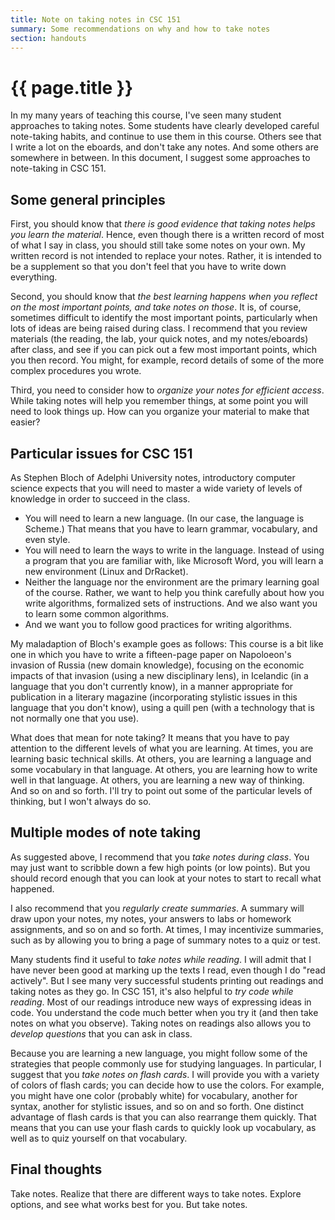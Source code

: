 ```yaml
---
title: Note on taking notes in CSC 151
summary: Some recommendations on why and how to take notes
section: handouts
---
```

# {{ page.title }}

In my many years of teaching this course, I've seen many student
approaches to taking notes.  Some students have clearly developed
careful note-taking habits, and continue to use them in this course.
Others see that I write a lot on the eboards, and don't take any notes.
And some others are somewhere in between.  In this document, I suggest
some approaches to note-taking in CSC 151.

Some general principles
-----------------------

First, you should know that *there is good evidence that taking notes helps
you learn the material*.  Hence, even though there is a written record of
most of what I say in class, you should still take some notes on your own.
My written record is not intended to replace your notes.  Rather, it is
intended to be a supplement so that you don't feel that you have to write
down everything.

Second, you should know that *the best learning happens when you reflect
on the most important points, and take notes on those*.  It is, of course,
sometimes difficult to identify the most important points, particularly
when lots of ideas are being raised during class.  I recommend that you
review materials (the reading, the lab, your quick notes, and my 
notes/eboards) after class, and see if you can pick out a few most important
points, which you then record.  You might, for example, record details
of some of the more complex procedures you wrote.

Third, you need to consider how to *organize your notes for efficient
access*.  While taking notes will help you remember things, at some point
you will need to look things up.  How can you organize your material to
make that easier?

Particular issues for CSC 151
-----------------------------

As Stephen Bloch of Adelphi University notes, introductory computer science
expects that you will need to master a wide variety of levels of knowledge 
in order to succeed in the class.

* You will need to learn a new language.  (In our case, the language is Scheme.)
  That means that you have to learn grammar, vocabulary, and even style.
* You will need to learn the ways to write in the language.  Instead of
  using a program that you are familiar with, like Microsoft Word, you
  will learn a new environment (Linux and DrRacket).
* Neither the language nor the environment are the primary learning goal
  of the course.  Rather, we want to help you think carefully about how you
  write algorithms, formalized sets of instructions.  And we also want you
  to learn some common algorithms.
* And we want you to follow good practices for writing algorithms.

My maladaption of Bloch's example goes as follows: This course is a bit
like one in which you have to write a fifteen-page paper on Napoloeon's
invasion of Russia (new domain knowledge), focusing on the economic
impacts of that invasion (using a new disciplinary lens), in Icelandic (in
a language that you don't currently know), in a manner appropriate for
publication in a literary magazine (incorporating stylistic issues in this
language that you don't know), using a quill pen (with a technology that
is not normally one that you use).  

What does that mean for note taking?  It means that you have to pay attention
to the different levels of what you are learning.  At times, you are learning
basic technical skills.  At others, you are learning a language and
some vocabulary in that language.  At others, you are learning how to write
well in that language.  At others, you are learning a new way of thinking.  
And so on and so forth.  I'll try to point out some of the particular levels
of thinking, but I won't always do so.

Multiple modes of note taking
-----------------------------

As suggested above, I recommend that you *take notes during class*.  You
may just want to scribble down a few high points (or low points).  But you
should record enough that you can look at your notes to start to recall
what happened.

I also recommend that you *regularly create summaries*.  A summary
will draw upon your notes, my notes, your answers to labs or homework
assignments, and so on and so forth.  At times, I may incentivize summaries,
such as by allowing you to bring a page of summary notes to a quiz or test.

Many students find it useful to *take notes while reading*.  I will admit
that I have never been good at marking up the texts I read, even though I
do "read actively".  But I see many very successful students printing out
readings and taking notes as they go.  In CSC 151, it's also helpful to
*try code while reading*.  Most of our readings introduce new ways of
expressing ideas in code.  You understand the code much better when you
try it (and then take notes on what you observe).  Taking notes on readings
also allows you to *develop questions* that you can ask in class.

Because you are learning a new language, you might follow some of
the strategies that people commonly use for studying languages.
In particular, I suggest that you *take notes on flash cards*.  I will
provide you with a variety of colors of flash cards; you can decide
how to use the colors.  For example, you might have one color (probably
white) for vocabulary, another for syntax, another for stylistic issues,
and so on and so forth.  One distinct advantage of flash cards is that
you can also rearrange them quickly.  That means that you can use your
flash cards to quickly look up vocabulary, as well as to quiz yourself
on that vocabulary.  

Final thoughts
--------------

Take notes.  Realize that there are different ways to take notes.  Explore
options, and see what works best for you.  But take notes.
